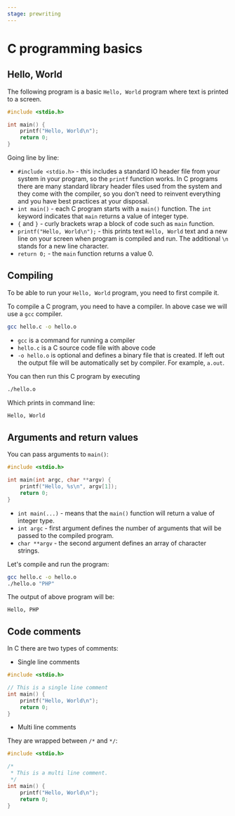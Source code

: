 ```yaml
---
stage: prewriting
---
```


# C programming basics

## Hello, World

The following program is a basic `Hello, World` program where text is printed to
a screen.

```c
#include <stdio.h>

int main() {
    printf("Hello, World\n");
    return 0;
}
```

Going line by line:

* `#include <stdio.h>` - this includes a standard IO header file from your system
  in your program, so the `printf` function works. In C programs there are many
  standard library header files used from the system and they come with the
  compiler, so you don't need to reinvent everything and you have best practices
  at your disposal.
* `int main()` - each C program starts with a `main()` function. The `int`
  keyword indicates that `main` returns a value of integer type.
* `{` and `}` - curly brackets wrap a block of code such as `main` function.
* `printf("Hello, World\n");` - this prints text `Hello, World` text and a new
  line on your screen when program is compiled and run. The additional `\n` stands
  for a new line character.
* `return 0;` - the `main` function returns a value 0.

## Compiling

To be able to run your `Hello, World` program, you need to first compile it.

To compile a C program, you need to have a compiler. In above case we will use a
`gcc` compiler.

```bash
gcc hello.c -o hello.o
```

* `gcc` is a command for running a compiler
* `hello.c` is a C source code file with above code
* `-o hello.o` is optional and defines a binary file that is created. If left out
  the output file will be automatically set by compiler. For example, `a.out`.

You can then run this C program by executing

```bash
./hello.o
```

Which prints in command line:

```txt
Hello, World
```

## Arguments and return values

You can pass arguments to `main()`:

```c
#include <stdio.h>

int main(int argc, char **argv) {
    printf("Hello, %s\n", argv[1]);
    return 0;
}
```

* `int main(...)` - means that the `main()` function will return a value of integer
  type.
* `int argc` - first argument defines the number of arguments that will be passed
  to the compiled program.
* `char **argv` - the second argument defines an array of character strings.

Let's compile and run the program:

```bash
gcc hello.c -o hello.o
./hello.o "PHP"
```

The output of above program will be:

```text
Hello, PHP
```

## Code comments

In C there are two types of comments:

* Single line comments

```c
#include <stdio.h>

// This is a single line comment
int main() {
    printf("Hello, World\n");
    return 0;
}
```

* Multi line comments

They are wrapped between `/*` and `*/`:

```c
#include <stdio.h>

/*
 * This is a multi line comment.
 */
int main() {
    printf("Hello, World\n");
    return 0;
}
```
